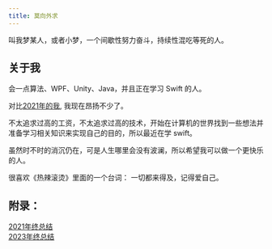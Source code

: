 ```yaml
---
title: 莫向外求
---
```


叫我梦某人，或者小梦，一个间歇性努力奋斗，持续性混吃等死的人。

## 关于我

会一点算法、WPF、Unity、Java，并且正在学习 Swift 的人。

对比[2021年的我](../relax/2021-final-record.md), 我现在昂扬不少了。

不太追求过高的工资，不太追求过高的技术，开始在计算机的世界找到一些想法并准备学习相关知识来实现自己的目的，所以最近在学 swift。

虽然时不时的消沉仍在，可是人生哪里会没有波澜，所以希望我可以做一个更快乐的人。

很喜欢《热辣滚烫》里面的一个台词： 一切都来得及，记得爱自己。

## 附录：
[2021年终总结](../relax/2021-final-record.md)  
[2023年终总结](../relax/2023-final-record.md)
